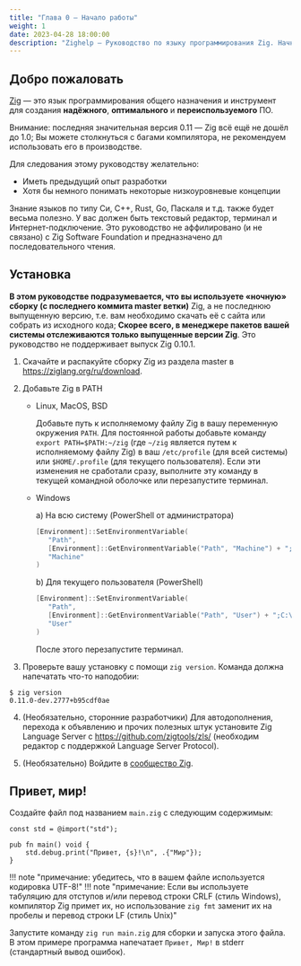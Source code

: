 ```yaml
---
title: "Глава 0 — Начало работы"
weight: 1
date: 2023-04-28 18:00:00
description: "Zighelp — Руководство по языку программирования Zig. Начните установку и работу с Zig здесь"
---
```


## Добро пожаловать

[Zig](https://ziglang.org) — это язык программирования общего назначения и инструмент для создания __надёжного__, __оптимального__ и __переиспользуемого__ ПО.

Внимание: последняя значительная версия 0.11 — Zig всё ещё не дошёл до 1.0; Вы можете столкнуться с багами компилятора, не рекомендуем использовать его в производстве.

Для следования этому руководству желательно:

- Иметь предыдущий опыт разработки
- Хотя бы немного понимать некоторые низкоуровневые концепции

Знание языков по типу Си, C++, Rust, Go, Паскаля и т.д. также будет весьма полезно. У вас должен быть текстовый редактор, терминал и Интернет-подключение. Это руководство не аффилировано (и не связано) с Zig Software Foundation и предназначено дл последовательного чтения.

## Установка

**В этом руководстве подразумевается, что вы используете «ночную» сборку (с последнего коммита master ветки)** Zig, а не последнюю выпущенную версию, т.е. вам необходимо скачать её с сайта или собрать из исходного кода; **Скорее всего, в менеджере пакетов вашей системы отслеживаются только выпущенные версии Zig**. Это руководство не поддерживает выпуск Zig 0.10.1.

1.  Скачайте и распакуйте сборку Zig из раздела master в https://ziglang.org/ru/download.

2. Добавьте Zig в PATH
   - Linux, MacOS, BSD

      Добавьте путь к исполняемому файлу Zig в вашу переменную окружения `PATH`. Для постоянной работы добавьте команду `export PATH=$PATH:~/zig` (где `~/zig` является путем к исполняемому файлу Zig) в ваш `/etc/profile` (для всей системы) или `$HOME/.profile` (для текущего пользователя). Если эти изменения не сработали сразу, выполните эту команду в текущей командной оболочке или перезапустите терминал.
   - Windows

      a) На всю систему (PowerShell от администратора)

      ```powershell
      [Environment]::SetEnvironmentVariable(
         "Path",
         [Environment]::GetEnvironmentVariable("Path", "Machine") + ";C:\ваш-путь-к-распакованному\zig-windows-x86_64-ваша-версия",
         "Machine"
      )
      ```

      b) Для текущего пользователя (PowerShell)

      ```powershell
      [Environment]::SetEnvironmentVariable(
         "Path",
         [Environment]::GetEnvironmentVariable("Path", "User") + ";C:\ваш-путь-к-распакованному\zig-windows-x86_64-ваша-версия",
         "User"
      )
      ```

      После этого перезапустите терминал.

3. Проверьте вашу установку с помощи `zig version`. Команда должна напечатать что-то наподобии:
```
$ zig version
0.11.0-dev.2777+b95cdf0ae
```

4. (Необязательно, сторонние разработчики) Для автодополнения, перехода к объявлению и прочих полезных штук установите Zig Language Server с https://github.com/zigtools/zls/ (необходим редактор с поддержкой Language Server Protocol).

5. (Необязательно) Войдите в [сообщество Zig](https://github.com/ziglang/zig/wiki/Community).

## Привет, мир!

Создайте файл под названием `main.zig` с следующим содержимым:

```zig
const std = @import("std");

pub fn main() void {
    std.debug.print("Привет, {s}!\n", .{"Мир"});
}
```

!!! note "примечание: убедитесь, что в вашем файле используется кодировка UTF-8!"
!!! note "примечание: Если вы используете табуляцию для отступов и/или перевод строки CRLF (стиль Windows), компилятор Zig примет их, но использование `zig fmt` заменит их на пробелы и перевод строки LF (стиль Unix)"

Запустите команду `zig run main.zig` для сборки и запуска этого файла. В этом примере программа напечатает `Привет, Мир!` в stderr (стандартный вывод ошибок).
